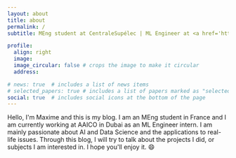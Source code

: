 ```yaml
---
layout: about
title: about
permalink: /
subtitle: MEng student at CentraleSupélec | ML Engineer at <a href='https://aaico.com/'>AAICO</a> | maxwolf34@gmail.com

profile:
  align: right
  image: 
  image_circular: false # crops the image to make it circular
  address:

# news: true  # includes a list of news items
# selected_papers: true # includes a list of papers marked as "selected={true}"
social: true  # includes social icons at the bottom of the page
---
```


Hello, I'm Maxime and this is my blog.
I am an MEng student in France and I am currently working at AAICO in Dubai as an ML Engineer intern. I am mainly passionate about AI and Data Science and the applications to real-life issues. 
Through this blog, I will try to talk about the projects I did, or subjects I am interested in. I hope you'll enjoy it. :smile:
